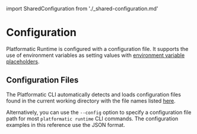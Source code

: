 import SharedConfiguration from './_shared-configuration.md'

# Configuration

Platformatic Runtime is configured with a configuration file. It supports the
use of environment variables as setting values with [environment variable placeholders](#environment-variable-placeholders).

## Configuration Files

The Platformatic CLI automatically detects and loads configuration files found in the current working directory with the file names listed [here](../file-formats.md#configuration-files).

Alternatively, you can use the `--config` option to specify a configuration file path for most `platformatic runtime` CLI commands. The configuration examples in this reference use the JSON format.

<SharedConfiguration/>

